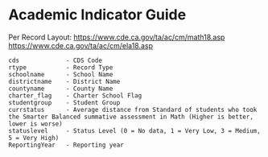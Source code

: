 # Academic Indicator Guide

Per Record Layout:
https://www.cde.ca.gov/ta/ac/cm/math18.asp
https://www.cde.ca.gov/ta/ac/cm/ela18.asp

    cds             - CDS Code
    rtype           - Record Type
    schoolname      - School Name
    districtname    - District Name
    countyname      - County Name
    charter_flag    - Charter School Flag
    studentgroup    - Student Group
    currstatus      - Average distance from Standard of students who took the Smarter Balanced summative assessment in Math (Higher is better, lower is worse)
    statuslevel     - Status Level (0 = No data, 1 = Very Low, 3 = Medium, 5 = Very High)
    ReportingYear   - Reporting year
